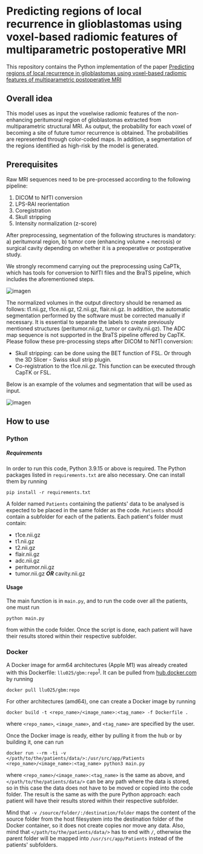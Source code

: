 # Predicting regions of local recurrence in glioblastomas using voxel-based radiomic features of multiparametric postoperative MRI

This repository contains the Python implementation of the paper [Predicting regions of local recurrence in glioblastomas using voxel-based radiomic features of multiparametric postoperative MRI](https://docs.github.com/en/get-started/writing-on-github/getting-started-with-writing-and-formatting-on-github/basic-writing-and-formatting-syntax#links)

## Overall idea

This model uses as input the voxelwise radiomic features of the non-enhancing peritumoral region of glioblastomas extracted from multiparametric structural MRI. As output, the probability for each voxel of becoming a site of future tumor recurrence is obtained. The probabilities are represented through color-coded maps. In addition, a segmentation of the regions identified as high-risk by the model is generated.

## Prerequisites

Raw MRI sequences need to be pre-processed according to the following pipeline:

1. DICOM to NifTI conversion
2. LPS-RAI reorientation
3. Coregistration
4. Skull stripping
5. Intensity normalization (z-score)

After preprocessing, segmentation of the following structures is mandatory: a) peritumoral region, b) tumor core (enhancing volume + necrosis) or surgical cavity depending on whether it is a preoperative or postoperative study.

We strongly recommend carrying out the preprocessing using CaPTk, which has tools for conversion to NifTI files and the BraTS pipeline, which includes the aforementioned steps.

![imagen](https://user-images.githubusercontent.com/87584415/206718166-5993cd76-bb90-4425-ba8a-84ba6358aa1b.png)
 

The normalized volumes in the output directory should be renamed as follows: t1.nii.gz, t1ce.nii.gz, t2.nii.gz, flair.nii.gz. In addition, the automatic segmentation performed by the software must be corrected manually if necessary. It is essential to separate the labels to create previously mentioned structures (peritumor.nii.gz, tumor or cavity.nii.gz).
The ADC map sequence is not supported in the BraTS pipeline offered by CapTK. Please follow these pre-processing steps after DICOM to NifTI conversion:
- Skull stripping: can be done using the BET function of FSL. Or through the 3D Slicer - Swiss skull strip plugin.
- Co-registration to the t1ce.nii.gz. This function can be executed through CapTK or FSL.

Below is an example of the volumes and segmentation that will be used as input.
 
![imagen](https://user-images.githubusercontent.com/87584415/206718200-76151ded-36a5-4689-9724-f2dc7db9d781.png)


## How to use

### Python

##### Requirements

In order to run this code, Python 3.9.15 or above is required. The Python packages listed in `requirements.txt` are also necessary. One can install them by running
```
pip install -r requirements.txt
```

A folder named `Patients` containing the patients' data to be analysed is expected to be placed in the same folder as the code. `Patients` should contain a subfolder for each of the patients. Each patient's folder must contain:

* t1ce.nii.gz
* t1.nii.gz
* t2.nii.gz
* flair.nii.gz
* adc.nii.gz
* peritumor.nii.gz
* tumor.nii.gz **_OR_** cavity.nii.gz


#### Usage

The main function is in `main.py`, and to run the code over all the patients, one must run 
```
python main.py
```
from within the code folder. Once the script is done, each patient will have their results stored within their respective subfolder.

### Docker

A Docker image for arm64 architectures (Apple M1) was already created with this Dockerfile: `llu025/gbm:repo`<sup>[1](https://hub.docker.com/layers/llu025/gbm/repo/images/sha256-3bdcf2ed2663dcf48cca49c8a34459d3a56f1eba93b9f89cfd313938be7c25dd?context=explore)</sup>.
It can be pulled from [hub.docker.com](hub.docker.com) by running
```
docker pull llu025/gbm:repo
```
For other architectures (amd64), one can create a Docker image by running
```
docker build -t <repo_name>/<image_name>:<tag_name> -f Dockerfile .
```
where `<repo_name>`, `<image_name>`, and `<tag_name>` are specified by the user.

Once the Docker image is ready, either by pulling it from the hub or by building it, one can run
```
docker run --rm -ti -v </path/to/the/patients/data/>:/usr/src/app/Patients <repo_name>/<image_name>:<tag_name> python3 main.py
```
where `<repo_name>/<image_name>:<tag_name>` is the same as above, and `</path/to/the/patients/data/>` can be any path where the data is stored, so in this case the data does not have to be moved or copied into the code folder.
The result is the same as with the pure Python approach: each patient will have their results stored within their respective subfolder.


Mind that `-v /source/folder/:/destination/folder` maps the content of the source folder from the host filesystem into the destination folder of the Docker container, so it does not create copies nor move any data.
Also, mind that `</path/to/the/patients/data/>` has to end with `/`, otherwise the parent folder will be mapped into `/usr/src/app/Patients` instead of the patients' subfolders.


